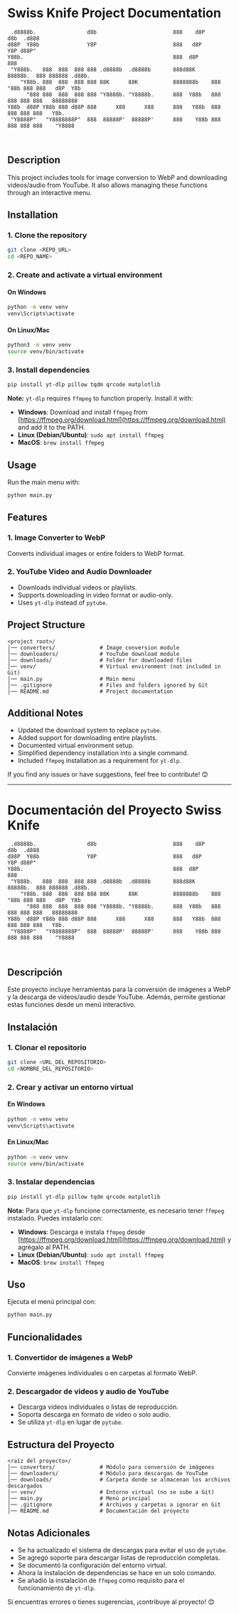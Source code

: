 # Swiss Knife Project Documentation

```
 .d8888b.                d8b                        888    d8P           d8b  .d888         
d88P  Y88b               Y8P                        888   d8P            Y8P d88P"          
Y88b.                                               888  d8P                 888            
 "Y888b.   888  888  888 888 .d8888b  .d8888b       888d88K     88888b.  888 888888 .d88b.  
    "Y88b. 888  888  888 888 88K      88K           8888888b    888 "88b 888 888   d8P  Y8b 
      "888 888  888  888 888 "Y8888b. "Y8888b.      888  Y88b   888  888 888 888   88888888 
Y88b  d88P Y88b 888 d88P 888      X88      X88      888   Y88b  888  888 888 888   Y8b.     
 "Y8888P"   "Y8888888P"  888  88888P'  88888P'      888    Y88b 888  888 888 888    "Y8888  
                                                                                            
                                                                                                                                                                                     
```

## Description
This project includes tools for image conversion to WebP and downloading videos/audio from YouTube. It also allows managing these functions through an interactive menu.

## Installation
### 1. Clone the repository
```bash
git clone <REPO_URL>
cd <REPO_NAME>
```

### 2. Create and activate a virtual environment
#### On Windows
```bash
python -m venv venv
venv\Scripts\activate
```
#### On Linux/Mac
```bash
python3 -m venv venv
source venv/bin/activate
```

### 3. Install dependencies
```bash
pip install yt-dlp pillow tqdm qrcode matplotlib
```

**Note:** `yt-dlp` requires `ffmpeg` to function properly. Install it with:
- **Windows**: Download and install `ffmpeg` from [https://ffmpeg.org/download.html](https://ffmpeg.org/download.html) and add it to the PATH.
- **Linux (Debian/Ubuntu)**: `sudo apt install ffmpeg`
- **MacOS**: `brew install ffmpeg`

## Usage
Run the main menu with:
```bash
python main.py
```

## Features
### 1. Image Converter to WebP
Converts individual images or entire folders to WebP format.

### 2. YouTube Video and Audio Downloader
- Downloads individual videos or playlists.
- Supports downloading in video format or audio-only.
- Uses `yt-dlp` instead of `pytube`.

## Project Structure
```
<project root>/
│── converters/              # Image conversion module
│── downloaders/             # YouTube download module
│── downloads/               # Folder for downloaded files
│── venv/                    # Virtual environment (not included in Git)
│── main.py                  # Main menu
│── .gitignore               # Files and folders ignored by Git
│── README.md                # Project documentation
```

## Additional Notes
- Updated the download system to replace `pytube`.
- Added support for downloading entire playlists.
- Documented virtual environment setup.
- Simplified dependency installation into a single command.
- Included `ffmpeg` installation as a requirement for `yt-dlp`.

If you find any issues or have suggestions, feel free to contribute! 😊

---

# Documentación del Proyecto Swiss Knife 

```
 .d8888b.                d8b                        888    d8P           d8b  .d888         
d88P  Y88b               Y8P                        888   d8P            Y8P d88P"          
Y88b.                                               888  d8P                 888            
 "Y888b.   888  888  888 888 .d8888b  .d8888b       888d88K     88888b.  888 888888 .d88b.  
    "Y88b. 888  888  888 888 88K      88K           8888888b    888 "88b 888 888   d8P  Y8b 
      "888 888  888  888 888 "Y8888b. "Y8888b.      888  Y88b   888  888 888 888   88888888 
Y88b  d88P Y88b 888 d88P 888      X88      X88      888   Y88b  888  888 888 888   Y8b.     
 "Y8888P"   "Y8888888P"  888  88888P'  88888P'      888    Y88b 888  888 888 888    "Y8888  
                                                                                            
  
```

## Descripción
Este proyecto incluye herramientas para la conversión de imágenes a WebP y la descarga de videos/audio desde YouTube. Además, permite gestionar estas funciones desde un menú interactivo.

## Instalación
### 1. Clonar el repositorio
```bash
git clone <URL_DEL_REPOSITORIO>
cd <NOMBRE_DEL_REPOSITORIO>
```

### 2. Crear y activar un entorno virtual
#### En Windows
```bash
python -m venv venv
venv\Scripts\activate
```
#### En Linux/Mac
```bash
python -m venv venv
source venv/bin/activate
```

### 3. Instalar dependencias
```bash
pip install yt-dlp pillow tqdm qrcode matplotlib
```

**Nota:** Para que `yt-dlp` funcione correctamente, es necesario tener `ffmpeg` instalado. Puedes instalarlo con:
- **Windows**: Descarga e instala `ffmpeg` desde [https://ffmpeg.org/download.html](https://ffmpeg.org/download.html) y agrégalo al PATH.
- **Linux (Debian/Ubuntu)**: `sudo apt install ffmpeg`
- **MacOS**: `brew install ffmpeg`

## Uso
Ejecuta el menú principal con:
```bash
python main.py
```

## Funcionalidades
### 1. Convertidor de imágenes a WebP
Convierte imágenes individuales o en carpetas al formato WebP.

### 2. Descargador de videos y audio de YouTube
- Descarga videos individuales o listas de reproducción.
- Soporta descarga en formato de video o solo audio.
- Se utiliza `yt-dlp` en lugar de `pytube`.

## Estructura del Proyecto
```
<raíz del proyecto>/
│── converters/              # Módulo para conversión de imágenes
│── downloaders/             # Módulo para descargas de YouTube
│── downloads/               # Carpeta donde se almacenan los archivos descargados
│── venv/                    # Entorno virtual (no se sube a Git)
│── main.py                  # Menú principal
│── .gitignore               # Archivos y carpetas a ignorar en Git
│── README.md                # Documentación del proyecto
```

## Notas Adicionales
- Se ha actualizado el sistema de descargas para evitar el uso de `pytube`.
- Se agregó soporte para descargar listas de reproducción completas.
- Se documentó la configuración del entorno virtual.
- Ahora la instalación de dependencias se hace en un solo comando.
- Se añadió la instalación de `ffmpeg` como requisito para el funcionamiento de `yt-dlp`.

Si encuentras errores o tienes sugerencias, ¡contribuye al proyecto! 😊

